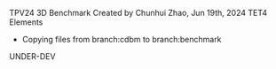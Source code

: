 TPV24 3D Benchmark
Created by Chunhui Zhao, Jun 19th, 2024
TET4 Elements

- Copying files from branch:cdbm to branch:benchmark

UNDER-DEV